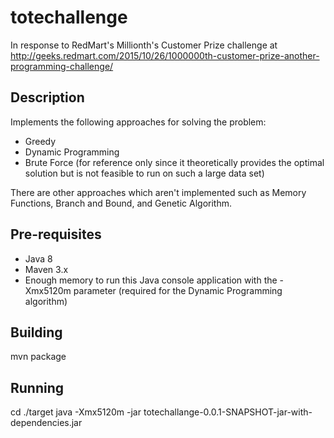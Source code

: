 # totechallenge
In response to RedMart's Millionth's Customer Prize challenge at http://geeks.redmart.com/2015/10/26/1000000th-customer-prize-another-programming-challenge/

## Description

Implements the following approaches for solving the problem:
* Greedy
* Dynamic Programming
* Brute Force (for reference only since it theoretically provides the optimal solution but is not feasible to run on such a large data set)

There are other approaches which aren't implemented such as Memory Functions, Branch and Bound, and Genetic Algorithm.

## Pre-requisites
* Java 8
* Maven 3.x
* Enough memory to run this Java console application with the -Xmx5120m parameter (required for the Dynamic Programming algorithm)

## Building

mvn package

## Running

cd ./target
java -Xmx5120m -jar totechallange-0.0.1-SNAPSHOT-jar-with-dependencies.jar <csv file path>